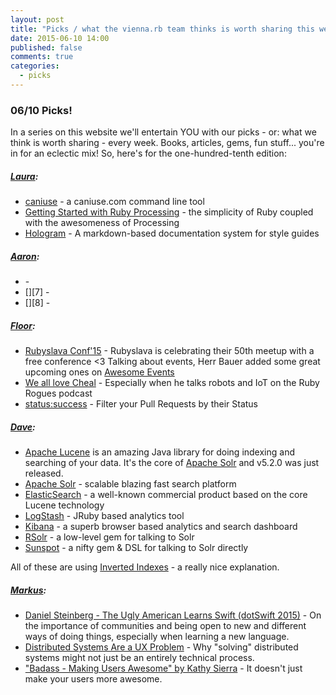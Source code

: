 ```yaml
---
layout: post
title: "Picks / what the vienna.rb team thinks is worth sharing this week"
date: 2015-06-10 14:00
published: false
comments: true
categories:
  - picks
---
```


### 06/10 Picks!

In a series on this website we'll entertain YOU with our picks - or: what we think is worth sharing - every week.
Books, articles, gems, fun stuff... you're in for an eclectic mix! So, here's for the one-hundred-tenth edition:

##### [Laura][1]:
- [caniuse][2] - a caniuse.com command line tool
- [Getting Started with Ruby Processing][3] - the simplicity of Ruby coupled with the awesomeness of Processing
- [Hologram][4] - A markdown-based documentation system for style guides

##### [Aaron][5]:
- [][6] -
- [][7] -
- [][8] -


##### [Floor][9]:
- [Rubyslava Conf'15][10] - Rubyslava is celebrating their 50th meetup with a free conference <3 Talking about events, Herr Bauer added some great upcoming ones on [Awesome Events](https://github.com/planetruby/awesome-events)
- [We all love Cheal][11] - Especially when he talks robots and IoT on the Ruby Rogues podcast
- [status:success][12] - Filter your Pull Requests by their Status


##### [Dave][13]:

- [Apache Lucene][14] is an amazing Java library for doing indexing and
searching of your data. It's the core of [Apache Solr][15] and v5.2.0 was
just released.
- [Apache Solr][15] - scalable blazing fast search platform
- [ElasticSearch][16] - a well-known commercial product based on the core Lucene
technology
- [LogStash][17] - JRuby based analytics tool
- [Kibana][18] - a superb browser based analytics and search dashboard
- [RSolr][19] - a low-level gem for talking to Solr
- [Sunspot][19] - a nifty gem & DSL for talking to Solr directly

All of these are using [Inverted Indexes][21] - a really nice explanation.


##### [Markus](https://twitter.com/nuclearsquid):
- [Daniel Steinberg - The Ugly American Learns Swift (dotSwift 2015)](https://www.youtube.com/watch?v=BVFtrrXhApw) - On the importance of communities and being open to new and different ways of doing things, especially when learning a new language.
- [Distributed Systems Are a UX Problem](http://bravenewgeek.com/distributed-systems-are-a-ux-problem/) - Why "solving" distributed systems might not just be an entirely technical process.
- ["Badass - Making Users Awesome" by Kathy Sierra](http://www.amazon.de/Badass-Making-Awesome-Kathy-Sierra/dp/1491919019/) - It doesn't just make your users more awesome.


[1]: http://www.twitter.com/alicetragedy
[2]: https://github.com/sgentle/caniuse-cmd
[3]: https://blog.engineyard.com/2015/getting-started-with-ruby-processing
[4]: https://github.com/trulia/hologram
[5]: http://www.twitter.com/mraaroncruz
[6]:
[7]:
[9]: http://www.twitter.com/floordrees
[10]: http://lanyrd.com/2015/rubyslava-june/
[11]: http://devchat.tv/ruby-rogues/209-rr-robots-and-iot-with-julian-cheal
[12]: https://github.com/blog/2014-filter-pull-requests-by-status
[13]: http://twitter.com/dch__
[14]: http://lucene.apache.org/
[15]: http://lucene.apache.org/solr/
[16]: https://www.elastic.co/products/elasticsearch
[17]: http://logstash.net/
[18]: http://kibana.org/
[19]: https://github.com/rsolr/rsolr
[20]: https://sunspot.github.io/
[21]: http://blog.parsely.com/post/1691/lucene/
